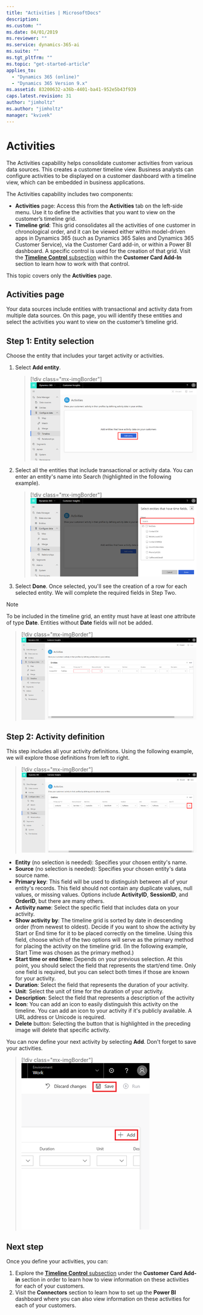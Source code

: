 ```yaml
---
title: "Activities | MicrosoftDocs"
description: 
ms.custom: ""
ms.date: 04/01/2019
ms.reviewer: ""
ms.service: dynamics-365-ai
ms.suite: ""
ms.tgt_pltfrm: ""
ms.topic: "get-started-article"
applies_to: 
  - "Dynamics 365 (online)"
  - "Dynamics 365 Version 9.x"
ms.assetid: 83200632-a36b-4401-ba41-952e5b43f939
caps.latest.revision: 31
author: "jimholtz"
ms.author: "jimholtz"
manager: "kvivek"
---
```

# Activities

The Activities capability helps consolidate customer activities from various data sources. This creates a customer timeline view. Business analysts can configure activities to be displayed on a customer dashboard with a timeline view, which can be embedded in business applications.

The Activities capability includes two components:
- **Activities** page: Access this from the **Activities** tab on the left-side menu. Use it to define the activities that you want to view on the customer’s timeline grid.
- **Timeline grid**: This grid consolidates all the activities of one customer in chronological order, and it can be viewed either within model-driven apps in Dynamics 365 (such as Dynamics 365 Sales and Dynamics 365 Customer Service), via the Customer Card add-in, or within a Power BI dashboard. A specific control is used for the creation of that grid. Visit the [**Timeline Control** subsection](pm-customer-card-addin.md#timeline-control) within the **Customer Card Add-In** section to learn how to work with that control.

This topic covers only the **Activities** page.

## Activities page

Your data sources include entities with transactional and activity data from multiple data sources. On this page, you will identify these entities and select the activities you want to view on the customer’s timeline grid.


## Step 1: Entity selection

Choose the entity that includes your target activity or activities.

1. Select **Add entity**.
  
   > [!div class="mx-imgBorder"] 
   > ![Activities add entity](media/activities-add-entity.png "Activities add entity")

2. Select all the entities that include transactional or activity data. You can enter an entity's name into Search (highlighted in the following example).
   
   > [!div class="mx-imgBorder"] 
   > ![Activities search entities](media/activities-search-entities.png "Activities search entities")

3. Select **Done**. Once selected, you'll see the creation of a row for each selected entity. We will complete the required fields in Step Two. 

> [!NOTE]
> To be included in the timeline grid, an entity must have at least one attribute of type **Date**. Entities without **Date** fields will not be added.
 
   > [!div class="mx-imgBorder"] 
   > ![Activities define entities](media/activities-entities-define.png "Activities define entities")

## Step 2: Activity definition

This step includes all your activity definitions. Using the following example, we will explore those definitions from left to right.

> [!div class="mx-imgBorder"] 
> ![Activities entities close](media/activities-entities-close.png "Activities entities close")
    
- **Entity** (no selection is needed): Specifies your chosen entity's name.
- **Source** (no selection is needed): Specifies your chosen entity's data source name.
- **Primary key**: This field will be used to distinguish between all of your entity's records. This field should not contain any duplicate values, null values, or missing values. Options include **ActivityID**, **SessionID**, and **OrderID**, but there are many others. 
- **Activity name**: Select the specific field that includes data on your activity. 
- **Show activity by**: The timeline grid is sorted by date in descending order (from newest to oldest). Decide if you want to show the activity by Start or End time for it to be placed correctly on the timeline. Using this field, choose which of the two options will serve as the primary method for placing the activity on the timeline grid. (In the following example, Start Time was chosen as the primary method.)
- **Start time or end time:** Depends on your previous selection. At this point, you should select the field that represents the start/end time. Only one field is required, but you can select both times if those are known for your activity.
- **Duration**: Select the field that represents the duration of your activity.
- **Unit**: Select the unit of time for the duration of your activity.
- **Description**: Select the field that represents a description of the activity
- **Icon**: You can add an icon to easily distinguish this activity on the timeline. You can add an icon to your activity if it's publicly available. A URL address or Unicode is required.
- **Delete** button: Selecting the button that is highlighted in the preceding image will delete that specific activity.
  
You can now define your next activity by selecting **Add**. Don't forget to save your activities.

> [!div class="mx-imgBorder"] 
> ![Save and add activities entities](media/activities-add-save-entity.png "Save and add activities entities")
   
## Next step

Once you define your activities, you can:
1. Explore the [**Timeline Control** subsection](pm-customer-card-addin.md#timeline-control) under the **Customer Card Add-in** section in order to learn how to view information on these activities for each of your customers.
2. Visit the **Connectors** section to learn how to set up the **Power BI** dashboard where you can also view information on these activities for each of your customers.

